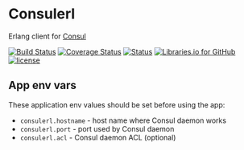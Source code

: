 # Consulerl

Erlang client for [Consul](https://consul.io)

[![Build Status](https://travis-ci.org/dieu/consulerl.svg?branch=master)](https://travis-ci.org/dieu/consulerl) [![Coverage Status](https://coveralls.io/repos/github/dieu/consulerl/badge.svg?branch=master)](https://coveralls.io/github/dieu/consulerl?branch=master) [![Status](https://img.shields.io/badge/status-active-brightgreen.svg?maxAge=2592000)]() [![Libraries.io for GitHub](https://img.shields.io/librariesio/github/dieu/consulerl.svg?maxAge=2592000)]() [![license](https://img.shields.io/github/license/dieu/consulerl.svg?maxAge=2592000)](https://github.com/dieu/consulerl/blob/master/LICENSE)

## App env vars

These application env values should be set before using the app:

* `consulerl.hostname` - host name where Consul daemon works
* `consulerl.port` - port used by Consul daemon
* `consulerl.acl` - Consul daemon ACL (optional)
